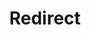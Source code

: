 ﻿---
layout: src/layouts/Redirect.astro
title: Redirect
redirect: /docs/deployments/databases/sql-server/permissions
pubDate:  2023-01-01
navSearch: false
navSitemap: false
navMenu: false
---
